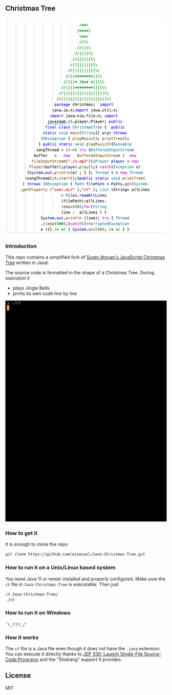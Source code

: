 ## Christmas Tree

![alt intro-gif](./assets/code_tree.png)

### Introduction

This repo contains a simplified fork of [Suren Atoyan's JavaScript Christmas Tree](https://github.com/suren-atoyan/Christmas-Tree) written in Java!

The source code is formatted in the shape of a Christmas Tree. During execution it

 - plays Jingle Bells
 - prints its own code line by line

![alt demo](./assets/demo.gif)

### How to get it

It is enough to clone the repo:

```bash
git clone https://github.com/azzazzel/Java-Christmas-Tree.git
```

### How to run it on a Unix/Linux based system

You need Java 11 or newer installed and properly configured.
Make sure the `ct` file in `Java-Christmas-Tree` is executable.
Then just

```bash
cd Java-Christmas-Tree/
./ct
```

### How to run it on Windows

    ¯\_(ツ)_/¯

### How it works

The `ct` file is a Java file even though it does not have the `.java` extension. You can execute it directly thanks to [JEP 330: Launch Single-File Source-Code Programs](https://openjdk.java.net/jeps/330) and the "Shebang" support it provides.


## License

MIT
